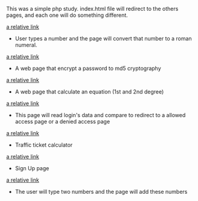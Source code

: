 This was a simple php study. index.html file will redirect to the others pages, and each one will do something different.

[a relative link](/conversao_nums_romanos/)
-   User types a number and the page will convert that number to a roman numeral.

[a relative link](/cripotgrafia_md5/)
-   A web page that encrypt a password to md5 cryptography

[a relative link](/equacao_segundo_grau/)
-   A web page that calculate an equation (1st and 2nd degree)

[a relative link](/login/)
-   This page will read login's data and compare to redirect to a allowed access page or a denied access page

[a relative link](/multa/)
-   Traffic ticket calculator

[a relative link](/sign_up/)
-   Sign Up page

[a relative link](/soma_valores/)
-   The user will type two numbers and the page will add these numbers